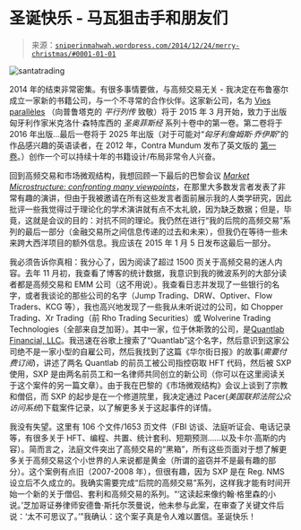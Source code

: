 <!--yml

category: 未分类

date: 2024-05-18 14:17:28

-->

# 圣诞快乐 - 马瓦狙击手和朋友们

> 来源：[`sniperinmahwah.wordpress.com/2014/12/24/merry-christmas/#0001-01-01`](https://sniperinmahwah.wordpress.com/2014/12/24/merry-christmas/#0001-01-01)

![santatrading](https://sniperinmahwah.wordpress.com/wp-content/uploads/2014/12/santatrading.jpg)

2014 年的结束非常密集。有很多事情要做，与高频交易无关 - 我决定在布鲁塞尔成立一家新的书籍公司，与一个不寻常的合作伙伴。这家新公司，名为 [Vies parallèles](http://www.vies-paralleles.org) （向普鲁塔克的 *平行列传* 致敬）将于 2015 年 3 月开始，致力于出版匈牙利作家米克洛什·森特库西的 *圣奥菲斯经* 系列十卷中的第一卷。第二卷将于 2016 年出版...最后一卷将于 2025 年出版（对于可能对“*匈牙利詹姆斯·乔伊斯*”的作品感兴趣的英语读者，在 2012 年，Contra Mundum 发布了英文版的 [第一卷](http://contramundum.net/catalog/current/marginalia-on-casanova/)。）创作一个可以持续十年的书籍设计/布局非常令人兴奋。

回到高频交易和市场微观结构，我想回顾一下最后的巴黎会议 *[Market Microstructure: confronting many viewpoints](http://market-microstructure.institutlouisbachelier.org/?lng=FR)*，在那里大多数发言者发表了非常有趣的演讲，但由于我被邀请在所有这些发言者面前展示我的人类学研究，因此批评一些我觉得过于理论化的学术演讲就有点不太礼貌，因为缺乏数据；但是，毕竟，这就是会议的目的：对抗不同的理论。我仍然在进行“我的后院的高频交易”系列的最后一部分（金融交易所之间信息传递的过去和未来），但我仍在等待一些未来跨大西洋项目的额外信息。我应该在 2015 年 1 月 5 日发布这最后一部分。

我必须告诉你真相：我分心了，因为阅读了超过 1500 页关于高频交易的迷人内容。去年 11 月初，我查看了博客的统计数据，我意识到我的微波系列的大部分读者都是高频交易和 EMM 公司（这不用说）。我查看日志并发现了一些银行的名字，或者我谈论的那些公司的名字（Jump Trading、DRW、Optiver、Flow Traders、KCG 等），我也高兴地发现了一些我从未听说过的公司，如 Chopper Trading、Xr Trading（前 Rho Trading Securities）或 Wolverine Trading Technologies（全部来自芝加哥）。其中一家，位于休斯敦的公司，是[Quantlab Financial, LLC](http://www.quantlab.com)。我迅速在谷歌上搜索了“Quantlab”这个名字，然后意识到这家公司绝不是一家小型的自雇公司，然后我找到了这篇《华尔街日报》的故事(*需要付费订阅*)，讲述了两名 Quantlab 的前员工被公司指控窃取 HFT 代码，然后被 SXP 使用，SXP 是由两名前员工和一名律师共同创立的新公司（你可以在这里阅读关于这个案件的另一篇文章）。由于我在巴黎的《市场微观结构》会议上谈到了宗教和僧侣，而 SXP 的起步是在一个修道院里，我决定通过 Pacer(*美国联邦法院公众访问系统*)下载案件记录，以了解更多关于这起事件的详情。

我没有失望。这里有 106 个文件/1653 页文件（FBI 访谈、法庭听证会、电话记录等，有很多关于 HFT、编程、共置、统计套利、短期预测……以及卡尔·高斯的内容）。简而言之，法庭文件突出了高频交易的“黑箱”，所有这些页面对于想了解更多关于高频交易这个小世界的人来说都是黄金（所谓的盗窃并不是最有趣的部分）。这个案例有点旧（2007-2008 年），但很有趣，因为 SXP 是在 Reg. NMS 设立后不久成立的。我确实需要完成“后院的高频交易”系列，这样我才能有时间开始一个新的关于僧侣、套利和高频交易的系列。“‘这读起来像约翰·格里森的小说。’芝加哥证券律师安德鲁·斯托尔茨曼说，他未参与此案，在审查了关键文件后说：‘太不可思议了。’”我确认：这个案子真是令人难以置信。圣诞快乐！
